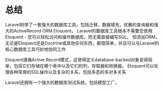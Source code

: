 # 总结

Laravel附带了一套强大的数据库工具，包括迁移，数据填充，优雅的查询器和强大的ActiveRecord ORM Eloquent。 Laravel的数据库工具根本不需要您使用Eloquent - 您可以轻松访问和操作数据库，而无需直接编写SQL。 但添加ORM，无论是Eloquent还是Doctrine或其他任何东西，都很简单，并且可以与Laravel的核心数据库工具巧妙地协同工作

Eloquent遵循Active Record模式，这使得定义database-backed对象变得简单，包括它们存储在哪个表中以及它们的列，存取器和转换器。 Eloquent可以处理各种常用的SQL操作以及复杂的关系，包括多态的多对多关系

Laravel还拥有一个强大的数据库测试系统，包括模型工厂。

